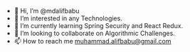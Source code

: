 - 👋 Hi, I’m @mdalifbabu
- 👀 I’m interested in any Technologies.
- 🌱 I’m currently learning Spring Security and React Redux.
- 💞️ I’m looking to collaborate on Algorithmic Challenges.
- 📫 How to reach me muhammad.alifbabu@gmail.com

<!---
mdalifbabu/mdalifbabu is a ✨ special ✨ repository because its `README.md` (this file) appears on your GitHub profile.
You can click the Preview link to take a look at your changes.
--->
